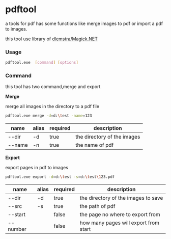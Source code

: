 # pdftool

a tools for pdf has some functions like merge images to pdf or import a pdf to images.

this tool use library of  [dlemstra/Magick.NET](https://github.com/dlemstra/Magick.NET)



### **Usage**

```bash
pdftool.exe  [command] [options]
```



### **Command**

this tool has two command,merge and export

**Merge**

merge all images in the directory to a pdf file
```bash
pdftool.exe merge -d=d:\test -name=123
```

| name   | alias | required | description                 |
| ------ | ----- | -------- | --------------------------- |
| --dir  | -d    | true     | the directory of the images |
| --name | -n    | true     | the name of pdf             |



**Export**

export pages in pdf to images
```bash
pdftool.exe export -d=d:\test -s=d:\test\123.pdf
```

|  name   | alias | required | description                 |
|  ------ | ----- | -------- | --------------------------- |
|  --dir  | -d    | true     | the directory of the images to save |
|  --src  | -s    | true     | the path of pdf             |
|  --start|       | false    | the page no where to export from |
| --number|       | false    | how many pages will export from start |

